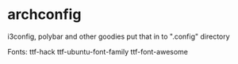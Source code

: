# archconfig
i3config, polybar and other goodies
put that in to ".config" directory

Fonts: ttf-hack
       ttf-ubuntu-font-family
       ttf-font-awesome
       
